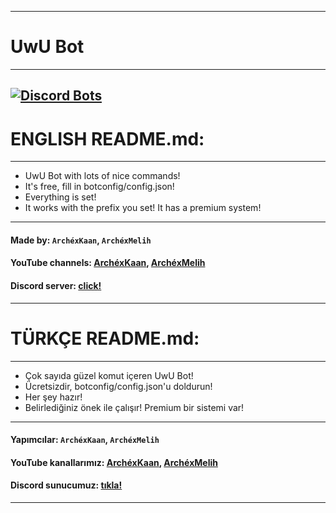 ------------------------------------------------------------------------------
# UwU Bot 
------------------------------------------------------------------------------
[![Discord Bots](https://discordbots.org/api/widget/797803769801736192.svg)](https://discordbots.org/bot/797803769801736192)
------------------------------------------------------------------------------
# ENGLISH README.md:
------------------------------------------------------------------------------
 - UwU Bot with lots of nice commands!
 - It's free, fill in botconfig/config.json!
 - Everything is set!
 - It works with the prefix you set! It has a premium system!
------------------------------------------------------------------------------
#### Made by: `ArchéxKaan`, `ArchéxMelih`
#### YouTube channels: **[ArchéxKaan](https://www.youtube.com/channel/UC9HFT7vVnIgf_w9kr41OIuA)**, **[ArchéxMelih](https://www.youtube.com/ArchéxMelih)**
#### Discord server: **[click!](https://discord.gg/ya9Gw8hBb2)**
------------------------------------------------------------------------------
# TÜRKÇE README.md:
------------------------------------------------------------------------------
 - Çok sayıda güzel komut içeren UwU Bot!
 - Ücretsizdir, botconfig/config.json'u doldurun!
 - Her şey hazır!
 - Belirlediğiniz önek ile çalışır! Premium bir sistemi var!
------------------------------------------------------------------------------
#### Yapımcılar: `ArchéxKaan`, `ArchéxMelih`
#### YouTube kanallarımız: **[ArchéxKaan](https://www.youtube.com/channel/UC9HFT7vVnIgf_w9kr41OIuA)**, **[ArchéxMelih](https://www.youtube.com/ArchéxMelih)**
#### Discord sunucumuz: **[tıkla!](https://discord.gg/ya9Gw8hBb2)**
------------------------------------------------------------------------------
